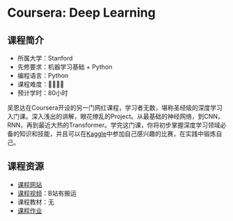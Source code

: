# Coursera: Deep Learning
## 课程简介
- 所属大学：Stanford
- 先修要求：机器学习基础 + Python
- 编程语言：Python
- 课程难度：🌟🌟🌟🌟
- 预计学时：80小时

吴恩达在Coursera开设的另一门网红课程，学习者无数，堪称圣经级的深度学习入门课。深入浅出的讲解，眼花缭乱的Project。从最基础的神经网络，到CNN，RNN，再到最近大热的Transformer。学完这门课，你将初步掌握深度学习领域必备的知识和技能，并且可以在[Kaggle](https://www.kaggle.com/)中参加自己感兴趣的比赛，在实践中锻炼自己。

## 课程资源
- [课程网站](https://www.coursera.org/specializations/deep-learning)
- [课程视频](https://www.coursera.org/specializations/deep-learning)：B站有搬运
- 课程教材：无
- [课程作业](https://www.coursera.org/specializations/deep-learning)
